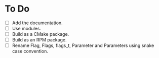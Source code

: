 # To Do

+ [ ] Add the documentation.
+ [ ] Use modules.
+ [ ] Build as a CMake package.
+ [ ] Build as an RPM package.
+ [ ] Rename Flag, Flags, flags_t, Parameter and Parameters using snake case convention.
